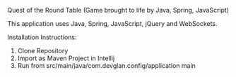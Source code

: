 Quest of the Round Table (Game brought to life by Java, Spring, JavaScript)

This application uses Java, Spring, JavaScript, jQuery and WebSockets.

Installation Instructions: 
1. Clone Repository
2. Import as Maven Project in Intellij
3. Run from src/main/java/com.devglan.config/application main




